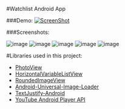 #Watchlist Android App

###Demo:
[![ScreenShot](http://i.imgur.com/WA8568g.png)](https://www.youtube.com/watch?v=PQ3ZHxzWHY0)

###Screenshots:

![image](http://i.imgur.com/So2Ntkd.png?1)
![image](http://i.imgur.com/Hh9eCDM.png?1)
![image](http://i.imgur.com/KhSmopc.png?1)
![image](http://i.imgur.com/eyQO6zw.png?1)
![image](http://i.imgur.com/a2IqPDr.png?1)

#Libraries used in this project:

* [PhotoView](https://github.com/chrisbanes/PhotoView)
* [HorizontalVariableListView](https://github.com/sephiroth74/HorizontalVariableListView)
* [RoundedImageView](https://github.com/vinc3m1/RoundedImageView)
* [Android-Universal-Image-Loader](https://github.com/nostra13/Android-Universal-Image-Loader)
* [TextJustify-Android](https://github.com/bluejamesbond/TextJustify-Android)
* [YouTube Android Player API](https://developers.google.com/youtube/android/player/)

